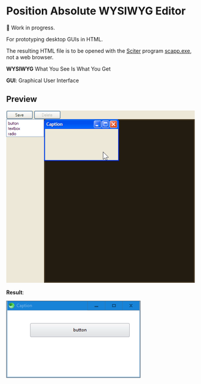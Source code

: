 # Position Absolute WYSIWYG Editor

:construction: Work in progress.

For prototyping desktop GUIs in HTML.

The resulting HTML file is to be opened with the [Sciter](https://github.com/c-smile/sciter-sdk) program [scapp.exe](https://github.com/c-smile/sciter-sdk/tree/master/bin.win/x64), not a web browser.

**WYSIWYG** What You See Is What You Get

**GUI**: Graphical User Interface

## Preview

![preview1](preview1.gif)

**Result**:

![preview2](preview2.gif)